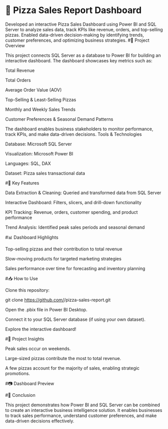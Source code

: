 # 🍕 Pizza Sales Report Dashboard
Developed an interactive Pizza Sales Dashboard using Power BI and SQL Server to analyze sales data, track KPIs like revenue, orders, and top-selling pizzas. Enabled data-driven decision-making by identifying trends, customer preferences, and optimizing business strategies.
#📌 Project Overview

This project connects SQL Server as a database to Power BI for building an interactive dashboard. The dashboard showcases key metrics such as:

Total Revenue

Total Orders

Average Order Value (AOV)

Top-Selling & Least-Selling Pizzas

Monthly and Weekly Sales Trends

Customer Preferences & Seasonal Demand Patterns

The dashboard enables business stakeholders to monitor performance, track KPIs, and make data-driven decisions.
Tools & Technologies

Database: Microsoft SQL Server

Visualization: Microsoft Power BI

Languages: SQL, DAX

Dataset: Pizza sales transactional data

#🚀 Key Features

Data Extraction & Cleaning: Queried and transformed data from SQL Server

Interactive Dashboard: Filters, slicers, and drill-down functionality

KPI Tracking: Revenue, orders, customer spending, and product performance

Trend Analysis: Identified peak sales periods and seasonal demand

#📊 Dashboard Highlights

Top-selling pizzas and their contribution to total revenue

Slow-moving products for targeted marketing strategies

Sales performance over time for forecasting and inventory planning

#📥 How to Use

Clone this repository:

git clone https://github.com/<your-username>/pizza-sales-report.git


Open the .pbix file in Power BI Desktop.

Connect it to your SQL Server database (if using your own dataset).

Explore the interactive dashboard!

#📌 Project Insights

Peak sales occur on weekends.

Large-sized pizzas contribute the most to total revenue.

A few pizzas account for the majority of sales, enabling strategic promotions.

#📷 Dashboard Preview



#📄 Conclusion

This project demonstrates how Power BI and SQL Server can be combined to create an interactive business intelligence solution. It enables businesses to track sales performance, understand customer preferences, and make data-driven decisions effectively.
